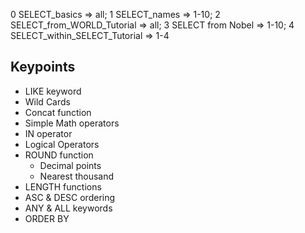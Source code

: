 0 SELECT_basics => all;
1 SELECT_names => 1-10;
2 SELECT_from_WORLD_Tutorial => all;
3 SELECT from Nobel => 1-10;
4 SELECT_within_SELECT_Tutorial => 1-4



## Keypoints
* LIKE keyword
* Wild Cards
* Concat function
* Simple Math operators 
* IN operator
* Logical Operators
* ROUND function
  * Decimal points
  * Nearest thousand
* LENGTH functions
* ASC & DESC ordering
* ANY & ALL keywords
* ORDER BY
